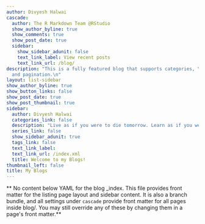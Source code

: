 ```yaml
---
author: Divyesh Halwai
cascade:
  author: The R Markdown Team @RStudio
  show_author_byline: true
  show_comments: true
  show_post_date: true
  sidebar:
    show_sidebar_adunit: false
    text_link_label: View recent posts
    text_link_url: /blog/
description: "This is a fully featured blog that supports categories, \ntags, series,
  and pagination.\n"
layout: list-sidebar
show_author_byline: true
show_button_links: false
show_post_date: true
show_post_thumbnail: true
sidebar:
  author: Divyesh Halwai
  categories_link: false
  description: "Live as if you were to die tomorrow. Learn as if you were to live forever- Mahatma Gandhi"
  series_link: false
  show_sidebar_adunit: true
  tags_link: false
  text_link_label: 
  text_link_url: /index.xml
  title: Welcome to my Blogs!
thumbnail_left: false
title: My Blogs
---
```


** No content below YAML for the blog _index. This file provides front matter for the listing page layout and sidebar content. It is also a branch bundle, and all settings under `cascade` provide front matter for all pages inside blog/. You may still override any of these by changing them in a page's front matter.**
